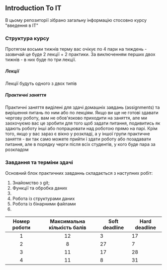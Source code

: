 ## Introduction To IT

В цьому репозиторії зібрано загальну інформацію стосовно курсу "введення в ІТ"

### Структура курсу

Протягом восьми тижнів терму вас очікує по 4 пари на тиждень - зазвичай це буде 2 лекції + 2 практики. За виключенням перших двох тижнів - в них буде по три лекції.

##### Лекції
Лекції будуть одного з двох типів

##### Практичні заняття
Практичні заняття виділені для здачі домашніх завдань (assignments) та вирішення питань по ним або по лекціям. Якщо ви ще не готові здавати чергову роботу, вам не обов'язково приходити на заняття, але ми заохочуємо вас це зробити для того щоб задати питання, подивитись як здають роботу інші або попрацювати над роботою прямо на парі. Крім того, якщо у вас зараз є вікно у розкладі, а у іншої групи практичне заняття - ви так само можете прийти і здати роботу або позадавати питання, але в порядку черги після всіх студентів, у кого буде пара за розкладом

### Завдання та терміни здачі

Основний блок практичних завданнь складається з наступних робіт:
1. Знайомство з git;
2. Функції та обробка даних
3.
4. Робота із структурами даних
5. Робота із бінарними файлами
6. 

|Номер роботи|Максимальна кількість балів|Soft deadline|Hard deadline|
|:----------:|:-------------------------:|-------------|-------------|
|1|12|3 |17 |
|2|8|27 |7 |
|3|11|17 |28 |
|4|11|8 |31 |
